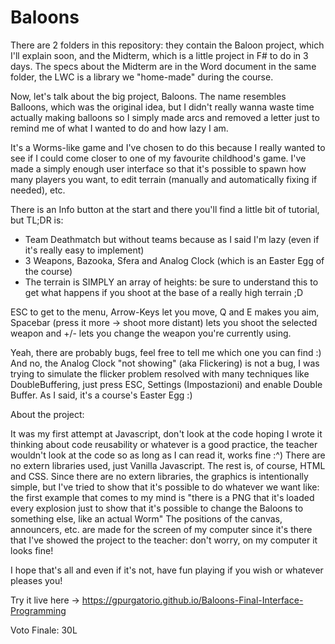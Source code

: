 # Baloons

There are 2 folders in this repository: they contain the Baloon project, which I'll explain soon, and the Midterm, which is a little project in F# to do in 3 days.
The specs about the Midterm are in the Word document in the same folder, the LWC is a library we "home-made" during the course.

Now, let's talk about the big project, Baloons.
The name resembles Balloons, which was the original idea, but I didn't really wanna waste time actually making balloons so I simply made arcs and removed a letter just to remind me of what I wanted to do and how lazy I am.

It's a Worms-like game and I've chosen to do this because I really wanted to see if I could come closer to one of my favourite childhood's game.
I've made a simply enough user interface so that it's possible to spawn how many players you want, to edit terrain (manually and automatically fixing if needed), etc.

There is an Info button at the start and there you'll find a little bit of tutorial, but TL;DR is:
  - Team Deathmatch but without teams because as I said I'm lazy (even if it's really easy to implement)
  - 3 Weapons, Bazooka, Sfera and Analog Clock (which is an Easter Egg of the course)
  - The terrain is SIMPLY an array of heights: be sure to understand this to get what happens if you shoot at the base of a really high terrain ;D

ESC to get to the menu, Arrow-Keys let you move, Q and E makes you aim, Spacebar (press it more -> shoot more distant) lets you shoot the selected weapon and +/- lets you change the weapon you're currently using.

Yeah, there are probably bugs, feel free to tell me which one you can find :)
And no, the Analog Clock "not showing" (aka Flickering) is not a bug, I was trying to simulate the flicker problem resolved with many techniques like DoubleBuffering, just press ESC, Settings (Impostazioni) and enable Double Buffer. As I said, it's a course's Easter Egg :)


About the project:

It was my first attempt at Javascript, don't look at the code hoping I wrote it thinking about code reusability or whatever is a good practice, the teacher wouldn't look at the code so as long as I can read it, works fine :^)
There are no extern libraries used, just Vanilla Javascript. The rest is, of course, HTML and CSS.
Since there are no extern libraries, the graphics is intentionally simple, but I've tried to show that it's possible to do whatever we want like:
the first example that comes to my mind is "there is a PNG that it's loaded every explosion just to show that it's possible to change the Baloons to something else, like an actual Worm"
The positions of the canvas, announcers, etc. are made for the screen of my computer since it's there that I've showed the project to the teacher: don't worry, on my computer it looks fine!

I hope that's all and even if it's not, have fun playing if you wish or whatever pleases you!

Try it live here -> https://gpurgatorio.github.io/Baloons-Final-Interface-Programming

Voto Finale: 30L
